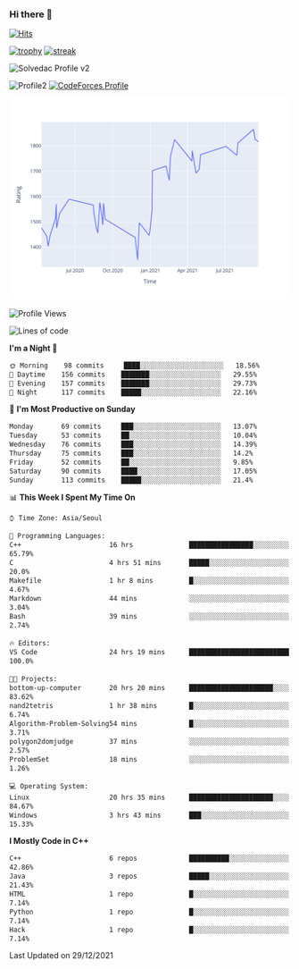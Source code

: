 ### Hi there 👋

<!--
**ingyu1008/ingyu1008** is a ✨ _special_ ✨ repository because its `README.md` (this file) appears on your GitHub profile.

Here are some ideas to get you started:

- 🔭 I’m currently working on ...
- 🌱 I’m currently learning ...
- 👯 I’m looking to collaborate on ...
- 🤔 I’m looking for help with ...
- 💬 Ask me about ...
- 📫 How to reach me: ...
- 😄 Pronouns: ...
- ⚡ Fun fact: ...
[![Github Profile](https://github-readme-stats.vercel.app/api?username=ingyu1008&count_private=true&hide=contribs,prs&show_icons=true&theme=vue-dark)](https://github.com/ingyu1008)  
-->
[![Hits](https://hits.seeyoufarm.com/api/count/incr/badge.svg?url=https%3A%2F%2Fgithub.com%2Fingyu1008)](https://github.com/ingyu1008)

[![trophy](https://github-profile-trophy.vercel.app/?username=ingyu1008&row=2&column=3&theme=flat)](https://github.com/ryo-ma/github-profile-trophy)
[![streak](https://github-readme-streak-stats.herokuapp.com/?user=ingyu1008)](https://github.com/ingyu1008)

<!-- ![Solvedac Profile](http://mazassumnida.wtf/api/v2/generate_badge?boj=ingyu1008) -->
![Solvedac Profile v2](https://github-readme-solvedac.hyp3rflow.vercel.app/api/?handle=ingyu1008)

![Profile2](https://github-readme-stats.vercel.app/api?username=ingyu1008&show_icons=true&hide_border=true&count_private=true)
[![CodeForces Profile](http://cf.leed.at?id=MatWhyTle)](https://codeforces.com/profile/MatWhyTle)

![Codeforces Graph](https://github.com/ingyu1008/Algorithm-Problem-Solving/blob/master/cfStats.svg)

<!--START_SECTION:waka-->
![Profile Views](http://img.shields.io/badge/Profile%20Views-7-blue)

![Lines of code](https://img.shields.io/badge/From%20Hello%20World%20I%27ve%20Written-200%20Thousand%20lines%20of%20code-blue)

**I'm a Night 🦉** 

```text
🌞 Morning    98 commits     ████░░░░░░░░░░░░░░░░░░░░░   18.56% 
🌆 Daytime    156 commits    ███████░░░░░░░░░░░░░░░░░░   29.55% 
🌃 Evening    157 commits    ███████░░░░░░░░░░░░░░░░░░   29.73% 
🌙 Night      117 commits    █████░░░░░░░░░░░░░░░░░░░░   22.16%

```
📅 **I'm Most Productive on Sunday** 

```text
Monday       69 commits     ███░░░░░░░░░░░░░░░░░░░░░░   13.07% 
Tuesday      53 commits     ██░░░░░░░░░░░░░░░░░░░░░░░   10.04% 
Wednesday    76 commits     ███░░░░░░░░░░░░░░░░░░░░░░   14.39% 
Thursday     75 commits     ███░░░░░░░░░░░░░░░░░░░░░░   14.2% 
Friday       52 commits     ██░░░░░░░░░░░░░░░░░░░░░░░   9.85% 
Saturday     90 commits     ████░░░░░░░░░░░░░░░░░░░░░   17.05% 
Sunday       113 commits    █████░░░░░░░░░░░░░░░░░░░░   21.4%

```


📊 **This Week I Spent My Time On** 

```text
⌚︎ Time Zone: Asia/Seoul

💬 Programming Languages: 
C++                      16 hrs              ████████████████░░░░░░░░░   65.79% 
C                        4 hrs 51 mins       █████░░░░░░░░░░░░░░░░░░░░   20.0% 
Makefile                 1 hr 8 mins         █░░░░░░░░░░░░░░░░░░░░░░░░   4.67% 
Markdown                 44 mins             ░░░░░░░░░░░░░░░░░░░░░░░░░   3.04% 
Bash                     39 mins             ░░░░░░░░░░░░░░░░░░░░░░░░░   2.74%

🔥 Editors: 
VS Code                  24 hrs 19 mins      █████████████████████████   100.0%

🐱‍💻 Projects: 
bottom-up-computer       20 hrs 20 mins      █████████████████████░░░░   83.62% 
nand2tetris              1 hr 38 mins        █░░░░░░░░░░░░░░░░░░░░░░░░   6.74% 
Algorithm-Problem-Solving54 mins             █░░░░░░░░░░░░░░░░░░░░░░░░   3.71% 
polygon2domjudge         37 mins             ░░░░░░░░░░░░░░░░░░░░░░░░░   2.57% 
ProblemSet               18 mins             ░░░░░░░░░░░░░░░░░░░░░░░░░   1.26%

💻 Operating System: 
Linux                    20 hrs 35 mins      █████████████████████░░░░   84.67% 
Windows                  3 hrs 43 mins       ███░░░░░░░░░░░░░░░░░░░░░░   15.33%

```

**I Mostly Code in C++** 

```text
C++                      6 repos             ██████████░░░░░░░░░░░░░░░   42.86% 
Java                     3 repos             █████░░░░░░░░░░░░░░░░░░░░   21.43% 
HTML                     1 repo              █░░░░░░░░░░░░░░░░░░░░░░░░   7.14% 
Python                   1 repo              █░░░░░░░░░░░░░░░░░░░░░░░░   7.14% 
Hack                     1 repo              █░░░░░░░░░░░░░░░░░░░░░░░░   7.14%

```



 Last Updated on 29/12/2021
<!--END_SECTION:waka-->
